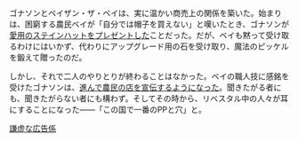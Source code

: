 <!-- title: リベスタルで一番のPPと穴! -->
<!-- relationship: Business -->

ゴナソンとペイザン・ザ・ベイは、実に温かい商売上の関係を築いた。始まりは、困窮する農民ベイが「自分では帽子を買えない」と嘆いたとき、ゴナソンが[愛用のステインハットをプレゼントした](https://youtu.be/dgfH4qnRlfw?t=9921)ことだった。だが、ベイも黙って受け取るわけにはいかず、代わりにアップグレード用の石を受け取り、魔法のピッケルを鍛えて贈ったのだ。

しかし、それで二人のやりとりが終わることはなかった。ベイの職人技に感銘を受けたゴナソンは、[進んで農民の店を宣伝するようになった](https://youtu.be/dgfH4qnRlfw?t=10269)。聞きたがる者にも、聞きたがらない者にも構わず。そしてその時から、リベスタル中の人々が耳にすることになった――「この国で一番のPPと穴」と。

[謙虚な広告係](#embed:https://youtu.be/dgfH4qnRlfw?t=10455)
